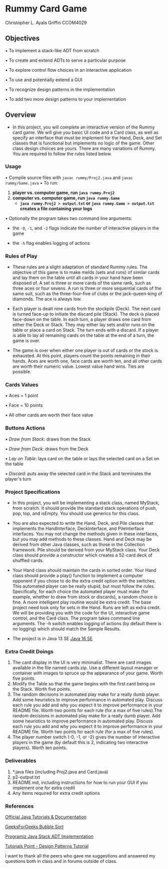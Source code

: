 # Rummy Card Game

 Christopher L. Ayala Griffin
 CCOM4029
 
 ## Objectives
 
 • To implement a stack-like ADT from scratch
 
 • To create and extend ADTs to serve a particular purpose
 
 • To explore control flow choices in an interactive application
 
 • To use and potentially extend a GUI
 
 • To recognize design patterns in the implementation
 
 • To add two more design patterns to your implementation
 
 ## Overview
 
  * In this project, you will complete an interactive version of the Rummy card game. We will give you basic UI code and a Card class, as well as specify an interface that must be implement for the Hand, Deck, and Set classes that is functional but implements no logic of the game. Other class design choices are yours. There are many variations of Rummy. You are required to follow the rules listed below.

### Usage

• Compile source files with `javac rummy/Proj2.java` and `javac rummy/Game.java`
• To run:
   1. **player vs. computer game, run `java rummy.Proj2`**
   2. **computer vs. computer game, run `java rummy.Game`**
        - **`java rummy.Proj2 > output.txt` or `java rummy.Game > output.txt` creates a file containing your logs**


• Optionally the program takes two command line arguments:
   
   - the `-0`, `-1`, and `-2` flags indicate the number of interactive players in the game
    
   - the `-h` flag enables logging of actions

### Rules of Play

 * These rules are a slight adaptation of standard Rummy rules. The objective of this game is to make melds (sets and runs) of similar cards and lay them on the table until all cards in your hand have been disposed of. A set is three or more cards of the same rank, such as three aces or four sevens. A run is three or more sequential cards of the same suit, such as the three-four-five of clubs or the jack-queen-king of diamonds. The ace is always low.

 * Each player is dealt nine cards from the stockpile (Deck). The next card is turned face-up to initiate the discard pile (Stack). The deck is placed face-down on the table. In each turn, a player draws one card from either the Deck or Stack. They may either lay sets and/or runs on the table or place a card on Stack. The turn ends with a discard. If a player is able to lay all remaining cards on the table at the end of a turn, the game is over.

 * The game is over when either one player is out of cards or the stock is exhausted. At this point, players count the points remaining in their hands. Aces are worth one, face cards are worth ten, and all other cards are worth their numeric value. Lowest value hand wins. Ties are possible.
    
### Cards Values

 • Aces = 1 point

 • Face = 10 points

 • All other cards are worth their face value

### Buttons Actions

 • *Draw from Stack*: draws from the Stack

 • *Draw from Deck*: draws from the Deck

 • *Lay on Table*: lays card on the table or lays the selected card on a Set on the table

 • *Discard*: puts away the selected card in the Stack and terminates the player's turn

### Project Specifications

 * In this project, you will be implementing a stack class, named MyStack, from scratch. It should provide the standard stack operations of push, pop, top, and isEmpty. You should use generics for this class.

 * You are also expected to write the Hand, Deck, and Pile classes that implements the HandInterface, DeckInterface, and PileInterface interfaces. You may not change the methods given in these interfaces, but you may add methods to these classes. Hand and Deck may be derived from other Java classes, such as those in the Collection framework. Pile should be derived from your MyStack class. Your Deck class should provide a constructor which creates a 52-card deck of shuffled cards.

 * Your Hand class should maintain the cards in sorted order. Your Hand class should provide a play() function to implement a computer opponent if you chose to do the extra credit option with the switches. This automated player can be really stupid, but must follow the rules. Specifically, for each choice the automated player must make (for example, whether to draw from stock or discards), a random choice is fine. A more intelligent play routine would be extra credit. The base project need look only for sets in the Hand. Runs are left as extra credit. We will be providing you with the code for the UI, interactive game control, and the Card class. The program takes command line arguments. The -h switch enables logging of actions (by default there is no logging) which should match the Sample Results.

* The project is in Java 13 SE [Java 16 SE](https://www.oracle.com/java/technologies/javase-jdk16-downloads.html)

### Extra Credit Doings

 1. The card display in the UI is very minimalist. There are card images available in the file named cards.zip. Use a different layout manager or container with images to spruce up the appearance of your game. Worth five points.
 2.  Modify the Table so that the game begins with the first card being on the Stack. Worth five points.
 3. The random decisions in automated play make for a really dumb player. Add some heuristics to improve performance in automated play. Discuss each rule you add and why you expect it to improve performance in your README file. Worth two points for each rule (for a max of five rules).The random decisions in automated play make for a really dumb player. Add some heuristics to improve performance in automated play. Discuss each rule you add and why you expect it to improve performance in your README file. Worth two points for each rule (for a max of five rules).
 6. The player number switch (-0, -1, or -2) gives the number of interactive players in the game (by default this is 2, indicating two interactive players). Worth ten points.

### Deliverables

 1.  *.java files (including Proj2.java and Card.java)
 2. p2-output.txt
 3. README.md, including instructions for how to run your GUI if you implement one for extra credit
 4. Any items required for extra credit options


### References 

  [Official Java Tutorials & Documentation](https://docs.oracle.com)

  [GeeksForGeeks Bubble Sort](https://www.geeksforgeeks.org/bubble-sort/)

  [Programiz Java Stack ADT Implementation](https://www.programiz.com/java-programming/examples/stack-implementation)

  [Tutorials Point - Design Patterns Tutorial](https://www.tutorialspoint.com/design_pattern/design_pattern_overview.htm)

  I want to thank all the peers who gave me suggestions and answered my questions both in class and in forums outside of class.
 
 
